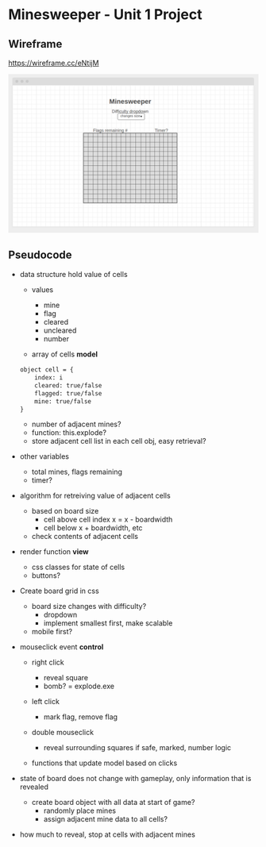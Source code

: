 # Minesweeper -  Unit 1 Project

## Wireframe

https://wireframe.cc/eNtijM

![Minesweeper Wireframe](https://raw.githubusercontent.com/snyles/project-minesweeper/main/img/minesweep-wire.png)

## Pseudocode

* data structure hold value of cells
  * values
    * mine
    * flag
    * cleared
    * uncleared
    * number
  
  * array of cells **model**
  ```
  object cell = {
      index: i
      cleared: true/false
      flagged: true/false
      mine: true/false
  }
  ```
  * number of adjacent mines?
  * function: this.explode?
  * store adjacent cell list in each cell obj, easy retrieval? 

* other variables
  * total mines, flags remaining
  * timer?
 

* algorithm for retreiving value of adjacent cells
  * based on board size
    * cell above cell index x = x - boardwidth
    * cell below x + boardwidth, etc
  * check contents of adjacent cells


* render function **view**
  * css classes for state of cells
  * buttons?

* Create board grid in css
  * board size changes with difficulty?
    * dropdown
    * implement smallest first, make scalable
  * mobile first? 


* mouseclick event **control**
  * right click
    * reveal square
    * bomb? = explode.exe
  * left click
    * mark flag, remove flag
  * double mouseclick
    * reveal surrounding squares if safe, marked, number logic

  * functions that update model based on clicks


* state of board does not change with gameplay, only information that is revealed
  * create board object with all data at start of game?
    * randomly place mines
    * assign adjacent mine data to all cells?

* how much to reveal, stop at cells with adjacent mines


